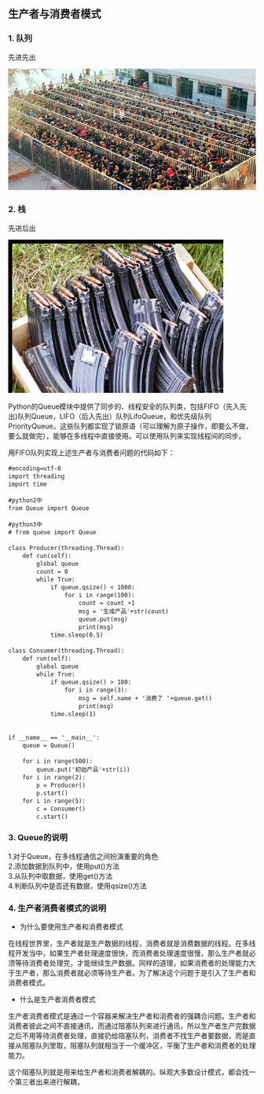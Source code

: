 ## 生产者与消费者模式
### 1. 队列
先进先出

![alt文本](Images/113992901.jpg "Title")

### 2. 栈
先进后出

![alt文本](Images/476e440adf9a0b538b45e.jpeg "Title")

Python的Queue模块中提供了同步的、线程安全的队列类，包括FIFO（先入先出)队列Queue，LIFO（后入先出）队列LifoQueue，和优先级队列PriorityQueue。这些队列都实现了锁原语（可以理解为原子操作，即要么不做，要么就做完），能够在多线程中直接使用。可以使用队列来实现线程间的同步。

用FIFO队列实现上述生产者与消费者问题的代码如下：

    #encoding=utf-8
    import threading
    import time

    #python2中
    from Queue import Queue

    #python3中
    # from queue import Queue

    class Producer(threading.Thread):
        def run(self):
            global queue
            count = 0
            while True:
                if queue.qsize() < 1000:
                    for i in range(100):
                        count = count +1
                        msg = '生成产品'+str(count)
                        queue.put(msg)
                        print(msg)
                time.sleep(0.5)

    class Consumer(threading.Thread):
        def run(self):
            global queue
            while True:
                if queue.qsize() > 100:
                    for i in range(3):
                        msg = self.name + '消费了 '+queue.get()
                        print(msg)
                time.sleep(1)


    if __name__ == '__main__':
        queue = Queue()

        for i in range(500):
            queue.put('初始产品'+str(i))
        for i in range(2):
            p = Producer()
            p.start()
        for i in range(5):
            c = Consumer()
            c.start()
### 3. Queue的说明
1.对于Queue，在多线程通信之间扮演重要的角色  
2.添加数据到队列中，使用put()方法  
3.从队列中取数据，使用get()方法  
4.判断队列中是否还有数据，使用qsize()方法  
### 4. 生产者消费者模式的说明
+ 为什么要使用生产者和消费者模式

在线程世界里，生产者就是生产数据的线程，消费者就是消费数据的线程。在多线程开发当中，如果生产者处理速度很快，而消费者处理速度很慢，那么生产者就必须等待消费者处理完，才能继续生产数据。同样的道理，如果消费者的处理能力大于生产者，那么消费者就必须等待生产者。为了解决这个问题于是引入了生产者和消费者模式。

+ 什么是生产者消费者模式
  
生产者消费者模式是通过一个容器来解决生产者和消费者的强耦合问题。生产者和消费者彼此之间不直接通讯，而通过阻塞队列来进行通讯，所以生产者生产完数据之后不用等待消费者处理，直接扔给阻塞队列，消费者不找生产者要数据，而是直接从阻塞队列里取，阻塞队列就相当于一个缓冲区，平衡了生产者和消费者的处理能力。

这个阻塞队列就是用来给生产者和消费者解耦的。纵观大多数设计模式，都会找一个第三者出来进行解耦，
